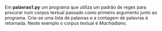 Em <strong>palavras1.py</strong> um programa que utiliza um padrão de regex para procurar num corpus textual passado como primeiro argumento junto ao programa. Cria-se uma lista de palavras e a contagem de palavras é retornada. Neste exemplo o corpus textual é <em>Machadiano</em>.
